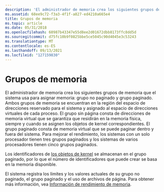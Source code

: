 ```yaml
---
description: 'El administrador de memoria crea los siguientes grupos de memoria que el sistema usa para asignar memoria: grupo no paginado y grupo paginado.'
ms.assetid: 68ee9c72-f3a3-4f1f-a827-ed4210a665e4
title: Grupos de memoria
ms.topic: article
ms.date: 05/31/2018
ms.openlocfilehash: 60987b43347e55d8ee2d01672dbb8173ffc8dd5d
ms.sourcegitcommit: d75fc10b9f0825bbe5ce5045c90d4045e3c53243
ms.translationtype: MT
ms.contentlocale: es-ES
ms.lasthandoff: 09/13/2021
ms.locfileid: "127159830"
---
```

# <a name="memory-pools"></a>Grupos de memoria

El administrador de memoria crea los siguientes grupos de memoria que el sistema usa para asignar memoria: grupo no paginado y grupo paginado. Ambos grupos de memoria se encuentran en la región del espacio de direcciones reservado para el sistema y asignado al espacio de direcciones virtuales de cada proceso. El grupo sin página consta de direcciones de memoria virtual que se garantiza que residirán en la memoria física, siempre y cuando se asignen los objetos de kernel correspondientes. El grupo paginado consta de memoria virtual que se puede paginar dentro y fuera del sistema. Para mejorar el rendimiento, los sistemas con un solo procesador tienen tres grupos paginados y los sistemas de varios procesadores tienen cinco grupos paginados.

Los identificadores de [los objetos de kernel](../sysinfo/kernel-objects.md) se almacenan en el grupo paginado, por lo que el número de identificadores que puede crear se basa en la memoria disponible.

El sistema registra los límites y los valores actuales de su grupo no paginado, el grupo paginado y el uso de archivos de página. Para obtener más información, vea [Información de rendimiento de memoria](memory-performance-information.md).

 

 
